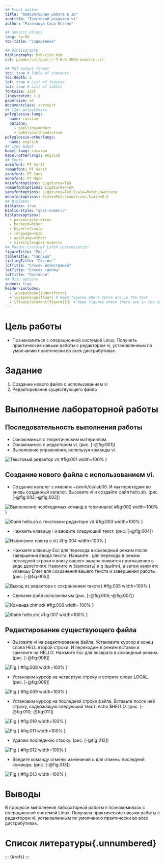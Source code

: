 ```yaml
---
## Front matter
title: "Лабораторная работа № 10"
subtitle: "Текстовой редактор vi"
author: "Разанацуа Сара Естэлл"

## Generic otions
lang: ru-RU
toc-title: "Содержание"

## Bibliography
bibliography: bib/cite.bib
csl: pandoc/csl/gost-r-7-0-5-2008-numeric.csl

## Pdf output format
toc: true # Table of contents
toc-depth: 2
lof: true # List of figures
lot: true # List of tables
fontsize: 12pt
linestretch: 1.5
papersize: a4
documentclass: scrreprt
## I18n polyglossia
polyglossia-lang:
  name: russian
  options:
	- spelling=modern
	- babelshorthands=true
polyglossia-otherlangs:
  name: english
## I18n babel
babel-lang: russian
babel-otherlangs: english
## Fonts
mainfont: PT Serif
romanfont: PT Serif
sansfont: PT Sans
monofont: PT Mono
mainfontoptions: Ligatures=TeX
romanfontoptions: Ligatures=TeX
sansfontoptions: Ligatures=TeX,Scale=MatchLowercase
monofontoptions: Scale=MatchLowercase,Scale=0.9
## Biblatex
biblatex: true
biblio-style: "gost-numeric"
biblatexoptions:
  - parentracker=true
  - backend=biber
  - hyperref=auto
  - language=auto
  - autolang=other*
  - citestyle=gost-numeric
## Pandoc-crossref LaTeX customization
figureTitle: "Рис."
tableTitle: "Таблица"
listingTitle: "Листинг"
lofTitle: "Список иллюстраций"
lotTitle: "Список таблиц"
lolTitle: "Листинги"
## Misc options
indent: true
header-includes:
  - \usepackage{indentfirst}
  - \usepackage{float} # keep figures where there are in the text
  - \floatplacement{figure}{H} # keep figures where there are in the text
---
```


# Цель работы

- Познакомиться с операционной системой Linux. Получить практические навыки работы с редактором vi, установленным по умолчанию практически во всех дистрибутивах.

# Задание

1. Создание нового файла с использованием vi
2. Редактирование существующего файла

# Выполнение лабораторной работы

## Последовательность выполнения работы

- Ознакомимся с теоретическим материалом.
- Ознакомимся с редактором vi. (рис. [-@fig:001])
- Выполнение упражнения, используя команды vi.

![Текстовый редактор vi](image/1.jpg){ #fig:001 width=100% }

## Создание нового файла с использованием vi.

- Создание каталог с именем ~/work/os/lab06. И мы переходим во вновь созданный каталог. Вызовите vi и создайте файл hello.sh. (рис. [-@fig:002;-@fig:003])

![Выполнение необходимых команд в терминале](image/2.jpg){ #fig:002 width=100% }

![Файл hello.sh в текстовом редакторе vi](image/3.jpg){ #fig:003 width=100% }

- Нажмить клавишу i и вводите следующий текст. (рис. [-@fig:004])

![Написание текста в vi](image/4.jpg){ #fig:004 width=100% }

- Нажмите клавишу Esc для перехода в командный режим после завершения ввода текста. Нажмите : для перехода в режим последней строки и внизу вашего экрана появится приглашение в виде двоеточия. Нажмите w (записать) и q (выйти), а затем нажмите клавишу Enter для сохранения вашего текста и завершения работы. (рис. [-@fig:005])

![Выход из редактора с сохранением текста](image/5.jpg){ #fig:005 width=100% }

- Сделаем файл исполняемым (рис. [-@fig:006;-@fig:007])

![Команда chmod](image/6.jpg){ #fig:006 width=100% }

![Файл hello.sh](image/7.jpg){ #fig:007 width=100% }

##  Редактирование существующего файла

- Вызовите vi на редактирование файла. Установите курсор в конец слова HELL второй строки. И переходим в режим вставки и замените на HELLO. Нажмите Esc для возврата в командный режим. (рис. [-@fig:008])

![Fig.](image/8.jpg){ #fig:008 width=100% }

- Установим курсор на четвертую строку и сотрите слово LOCAL. (рис. [-@fig:009])

![Fig.](image/9.jpg){ #fig:009 width=100% }

- Установим курсор на последней строке файла. Вставьте после неё строку, содержащую следующий текст: echo $HELLO. (рис. [-@fig:010;-@fig:011])

![Fig.](image/10.jpg){ #fig:010 width=100% }

![Fig.](image/11.jpg){ #fig:011 width=100% }

- Удалим последнюю строку. (рис. [-@fig:012])

![Fig.](image/12.jpg){ #fig:012 width=100% }

- Введите команду отмены изменений u для отмены последней команды. (рис. [-@fig:013])

![Fig.](image/13.jpg){ #fig:013 width=100% }


# Выводы

В процессе выполнения лабораторной работы я познакомилась с операционной системой Linux. Получила практические навыки работы с редактором vi, установленным по умолчанию практически во всех дистрибутивах.

# Список литературы{.unnumbered}

::: {#refs}
:::

